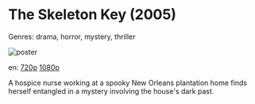 # The Skeleton Key (2005)

Genres: drama, horror, mystery, thriller

![poster](http://image.tmdb.org/t/p/w500/sH7mDPlWwFTqVUg6yKRvToCMH3B.jpg)

en:
  [720p](magnet:?xt=urn:btih:2E0FE516C953E4CE08BD3EA14EE8332AF70FA8C7&tr=udp://glotorrents.pw:6969/announce&tr=udp://tracker.opentrackr.org:1337/announce&tr=udp://torrent.gresille.org:80/announce&tr=udp://tracker.openbittorrent.com:80&tr=udp://tracker.coppersurfer.tk:6969&tr=udp://tracker.leechers-paradise.org:6969&tr=udp://p4p.arenabg.ch:1337&tr=udp://tracker.internetwarriors.net:1337)
  [1080p](magnet:?xt=urn:btih:4DFBCA692D75C14B97765ECAACB374AC386F76B3&tr=udp://glotorrents.pw:6969/announce&tr=udp://tracker.opentrackr.org:1337/announce&tr=udp://torrent.gresille.org:80/announce&tr=udp://tracker.openbittorrent.com:80&tr=udp://tracker.coppersurfer.tk:6969&tr=udp://tracker.leechers-paradise.org:6969&tr=udp://p4p.arenabg.ch:1337&tr=udp://tracker.internetwarriors.net:1337)
  


A hospice nurse working at a spooky New Orleans plantation home finds herself entangled in a mystery involving the house's dark past.